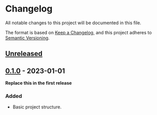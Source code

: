 # Changelog

All notable changes to this project will be documented in this file.

The format is based on [Keep a Changelog](https://keepachangelog.com/en/1.0.0/),
and this project adheres to [Semantic Versioning](https://semver.org/spec/v2.0.0.html).

## [Unreleased]

## [0.1.0] - 2023-01-01

__Replace this in the first release__

### Added

- Basic project structure.

[Unreleased]: https://github.com/Futrime/CSharpProjectTemplate/compare/v0.1.0...HEAD
[0.1.0]: https://github.com/Futrime/CSharpProjectTemplate/releases/tag/v0.1.0
